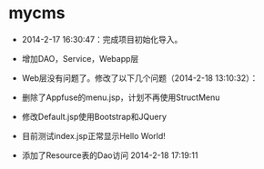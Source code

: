 mycms
=====

- 2014-2-17 16:30:47：完成项目初始化导入。
 
 - 增加DAO，Service，Webapp层

 - Web层没有问题了。修改了以下几个问题（2014-2-18 13:10:32）：

  - 删除了Appfuse的menu.jsp，计划不再使用StructMenu
  - 修改Default.jsp使用Bootstrap和JQuery
  - 目前测试index.jsp正常显示Hello World!
- 添加了Resource表的Dao访问 2014-2-18 17:19:11

